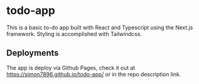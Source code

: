 # todo-app

This is a basic to-do app built with React and Typescript using the Next.js framework. Styling is accomplished with Tailwindcss. 

## Deployments
The app is deploy via Github Pages, check it out at https://simon7896.github.io/todo-app/ or in the repo description link.

